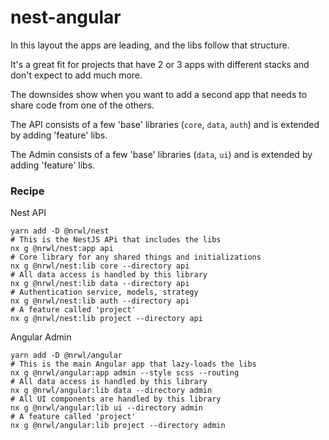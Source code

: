 # nest-angular

In this layout the apps are leading, and the libs follow that structure.

It's a great fit for projects that have 2 or 3 apps with different stacks and don't expect to add much more.

The downsides show when you want to add a second app that needs to share code from one of the others.

The API consists of a few 'base' libraries (`core`, `data`, `auth`) and is extended by adding 'feature' libs.

The Admin consists of a few 'base' libraries (`data`, `ui`) and is extended by adding 'feature' libs.

### Recipe

Nest API

```shell script
yarn add -D @nrwl/nest
# This is the NestJS APi that includes the libs
nx g @nrwl/nest:app api
# Core library for any shared things and initializations
nx g @nrwl/nest:lib core --directory api
# All data access is handled by this library
nx g @nrwl/nest:lib data --directory api
# Authentication service, models, strategy
nx g @nrwl/nest:lib auth --directory api
# A feature called 'project'
nx g @nrwl/nest:lib project --directory api
```

Angular Admin

```shell script
yarn add -D @nrwl/angular
# This is the main Angular app that lazy-loads the libs
nx g @nrwl/angular:app admin --style scss --routing
# All data access is handled by this library
nx g @nrwl/angular:lib data --directory admin
# All UI components are handled by this library
nx g @nrwl/angular:lib ui --directory admin
# A feature called 'project'
nx g @nrwl/angular:lib project --directory admin
```
